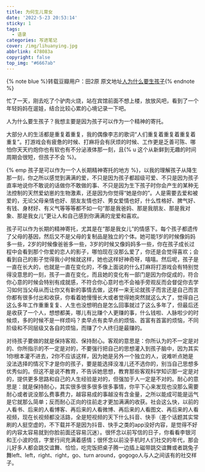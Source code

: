 ```yaml
---
title: 为何生儿育女
date: '2022-5-23 20:53:14'
sticky: 1
tags:
  - 语录
categories: 写进笔记
cover: /img/lihuanying.jpg
abbrlink: 478083a
copyright: false
top_img: "#6667ab"
---
```


{% note blue %}转载豆瓣用户：田2原
原文地址[人为什么要生孩子](https://www.douban.com/note/831387204/?dt_dapp=1){% endnote %}

忙了一天，刚去吃了个驴肉火烧，站在宾馆前面不想上楼，放放风吧，看到了一个年轻妈妈在遛娃，结合比较心累的心境记录一下吧。

人为什么要生孩子？我想主要是因为孩子可以作为一个精神的寄托。

大部分人的生活都是重复着重复，我的偶像李志的歌词“人们重复着重复着重复着重复”。打游戏会有疲惫的时候、打麻将会有厌烦的时候、工作更是乏善可陈、哪怕你天天约炮你也有软也有不分泌液体那一刻，且{% u 这个从新鲜到无趣的时间周期会很短，但孩子不会 %}。

{% emp 孩子是可以作为一个人长期精神寄托的地方 %}，以我的理解孩子从降生那一刻，你之所以感觉到满满的爱，不只是因为孩子都超级可爱、不只是因为孩子直率地说你不敢说的话做你不敢做的事、不只是因为生下孩子时你会产生的某种无法控制的天然爱幼崽的生物激素，还是因为你觉得“她是你的”。人是需要去爱和被爱的，无论父母亲情也好、朋友友情也好、男女爱情也好，什么性格好、脾气好、有钱、身材好、有义气等等等都不如一句“那是我爸妈、那是我朋友、那是我对象、那是我女儿”更让人和自己感到你满满的宠爱和喜欢。

孩子可以作为长期的精神寄托，尤其是在“那是我女儿”的情感下。每个孩子都遗传了父母的基因，然后又不是父母的复制品是独立的个体。她可能1岁的时候像妈妈多一些，2岁的时候像爸爸多一些，3岁的时候又像妈妈多一些，你在孩子成长过程中会看到那个你爱的恋人的影子，哪怕现在没那么爱了，你还是会觉得喜欢；会看到自己的影子觉得我小时候就这样，她也这样好神奇呀，嘻嘻。然后呢，孩子是一直在长大的，也就是一直在变化的，不像上面说的什么打麻将打游戏会有特别觉得没意思的一刻，孩子一直在变化，而且她的变化有一部门是因为你促成的，符合你心意的时候会特别有成就感，不符合你心意时也不会袖手旁观反而会督促你去学习如何当父母从而让你又有新的事情去做，这样一来无论就孩子而言还是自己而言你都有很多付出和收获，你看着她慢慢长大或者觉得她突然就这么大了，觉得自己这么多年工作重重复复、人生也没想明白是怎么回事就过了这么多年了，但最后还是收获了一个人，想想都美，哪儿有比赚个人更赚的事，什么钱啦、人脉啦少的时候烦，多的时候不是一样烦吗？卖早点有卖早点的烦恼、首富有首富的烦恼，不同阶级和不同层级又各自的烦恼，而赚了个人终归是最赚的。

对待孩子要做的就是保持客观、保持耐心。客观的意思是：你所认为的不一定是对的、你所指示的不一定是对的，不要强行把自己的思想灌入到孩子脑中，因为其实1你根本灌不进去，2你不应该这样，因为她是另外一个独立的人，说难听点她是没法选择的情况下才是你的孩子，要是能选择没准儿还不选你的，别当自己思想多优秀似的。但这不是说不教育，不告诉她思想，教育那些客观科学知识那一定是对的，提供更多思路和自己的人生经验是对的，但强加于人一定是不对的。耐心的意思是：就是保持耐心，其实很多很多很多很多事情，你平下心来发现也没那么需要耐心或者说没那么费事费力，越容易成的事越没有含金量，之所以能成可能是运气是它就那么简单；反而耐心正向的往前走才更加满满的收获。社会这么快，以前的人看书、后来的人看博客、再后来的人看微博、再后来的人看图文、再后来的人看视频，现在长视频都没活路，全是短视频的天下什么抖音、快手（差个话题其实常刷的人挺空虚的，不下载并不是因为抖音、快手之类的app没好内容，是觉得不好的内容太容易就到你脸前面还容易沉迷）。很怀念以前写信的日子，你看看李银河和王小波的信，字里行间充满着感情；很怀念以前没手机时人们社交的年代，那会儿好多人都会跳交谊舞、恰恰，吃完饭把桌子腾一边插上磁带跳交谊舞或者跳兔子舞left、left，right、right，go、turn around，gogogo人与人之间该有的社交样子。